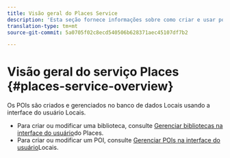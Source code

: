 ```yaml
---
title: Visão geral do Places Service
description: 'Esta seção fornece informações sobre como criar e usar pontos de interesse (POIs). '
translation-type: tm+mt
source-git-commit: 5a0705f02c8ecd540506b628371aec45107df7b2

---
```



# Visão geral do serviço Places {#places-service-overview}

Os POIs são criados e gerenciados no banco de dados Locais usando a interface do usuário Locais.

* Para criar ou modificar uma biblioteca, consulte [Gerenciar bibliotecas na interface do usuário](/help/poi-mgmt-ui/manage-libraries-in-the-places-ui.md)do Places.
* Para criar ou modificar um POI, consulte [Gerenciar POIs na interface do usuário](/help/poi-mgmt-ui/managing-pois-in-the-places-ui.md)Locais.
